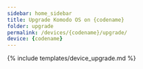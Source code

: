 ```yaml
---
sidebar: home_sidebar
title: Upgrade Komodo OS on {codename}
folder: upgrade
permalink: /devices/{codename}/upgrade/
device: {codename}
---
```

{% include templates/device_upgrade.md %}
